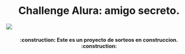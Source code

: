 <h1 align="center"> Challenge Alura: amigo secreto. </h1>
<p align="left">
   <img src="[https://img.shields.io/badge/STATUS-EN%20DESAROLLO-green](https://img.shields.io/badge/Test-This%20is%20a%20test-aaee)">
   </p>
<h4 align="center">
:construction: Este es un proyecto de sorteos en construccion. :construction:
</h4>
